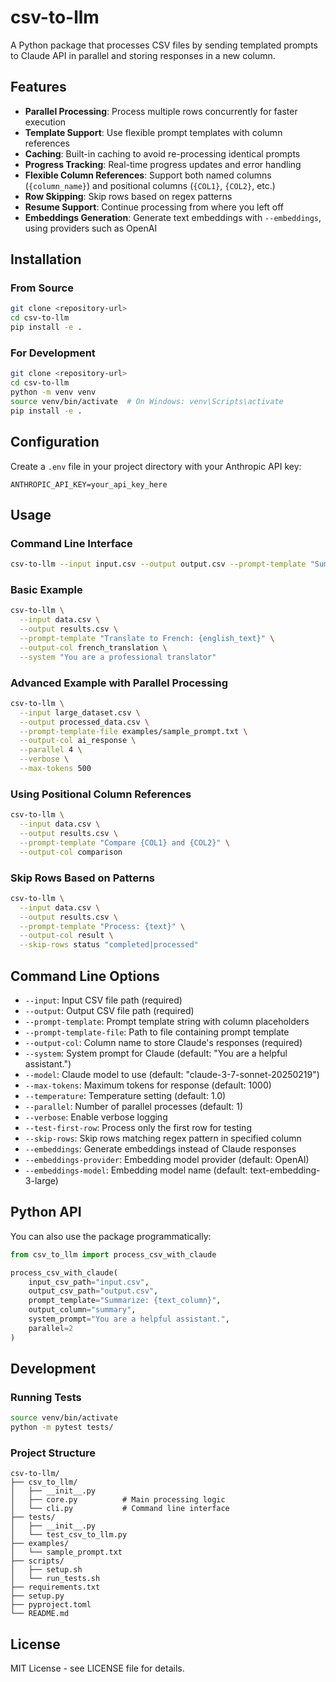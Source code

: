 # csv-to-llm

A Python package that processes CSV files by sending templated prompts to Claude API in parallel and storing responses in a new column.

## Features

- **Parallel Processing**: Process multiple rows concurrently for faster execution
- **Template Support**: Use flexible prompt templates with column references
- **Caching**: Built-in caching to avoid re-processing identical prompts
- **Progress Tracking**: Real-time progress updates and error handling
- **Flexible Column References**: Support both named columns (`{column_name}`) and positional columns (`{COL1}`, `{COL2}`, etc.)
- **Row Skipping**: Skip rows based on regex patterns
- **Resume Support**: Continue processing from where you left off
- **Embeddings Generation**: Generate text embeddings with `--embeddings`, using providers such as OpenAI

## Installation

### From Source

```bash
git clone <repository-url>
cd csv-to-llm
pip install -e .
```

### For Development

```bash
git clone <repository-url>
cd csv-to-llm
python -m venv venv
source venv/bin/activate  # On Windows: venv\Scripts\activate
pip install -e .
```

## Configuration

Create a `.env` file in your project directory with your Anthropic API key:

```
ANTHROPIC_API_KEY=your_api_key_here
```

## Usage

### Command Line Interface

```bash
csv-to-llm --input input.csv --output output.csv --prompt-template "Summarize: {text_column}" --output-col summary
```

### Basic Example

```bash
csv-to-llm \
  --input data.csv \
  --output results.csv \
  --prompt-template "Translate to French: {english_text}" \
  --output-col french_translation \
  --system "You are a professional translator"
```

### Advanced Example with Parallel Processing

```bash
csv-to-llm \
  --input large_dataset.csv \
  --output processed_data.csv \
  --prompt-template-file examples/sample_prompt.txt \
  --output-col ai_response \
  --parallel 4 \
  --verbose \
  --max-tokens 500
```

### Using Positional Column References

```bash
csv-to-llm \
  --input data.csv \
  --output results.csv \
  --prompt-template "Compare {COL1} and {COL2}" \
  --output-col comparison
```

### Skip Rows Based on Patterns

```bash
csv-to-llm \
  --input data.csv \
  --output results.csv \
  --prompt-template "Process: {text}" \
  --output-col result \
  --skip-rows status "completed|processed"
```

## Command Line Options

- `--input`: Input CSV file path (required)
- `--output`: Output CSV file path (required)
- `--prompt-template`: Prompt template string with column placeholders
- `--prompt-template-file`: Path to file containing prompt template
- `--output-col`: Column name to store Claude's responses (required)
- `--system`: System prompt for Claude (default: "You are a helpful assistant.")
- `--model`: Claude model to use (default: "claude-3-7-sonnet-20250219")
- `--max-tokens`: Maximum tokens for response (default: 1000)
- `--temperature`: Temperature setting (default: 1.0)
- `--parallel`: Number of parallel processes (default: 1)
- `--verbose`: Enable verbose logging
- `--test-first-row`: Process only the first row for testing
- `--skip-rows`: Skip rows matching regex pattern in specified column
- `--embeddings`: Generate embeddings instead of Claude responses
- `--embeddings-provider`: Embedding model provider (default: OpenAI)
- `--embeddings-model`: Embedding model name (default: text-embedding-3-large)

## Python API

You can also use the package programmatically:

```python
from csv_to_llm import process_csv_with_claude

process_csv_with_claude(
    input_csv_path="input.csv",
    output_csv_path="output.csv",
    prompt_template="Summarize: {text_column}",
    output_column="summary",
    system_prompt="You are a helpful assistant.",
    parallel=2
)
```

## Development

### Running Tests

```bash
source venv/bin/activate
python -m pytest tests/
```

### Project Structure

```
csv-to-llm/
├── csv_to_llm/
│   ├── __init__.py
│   ├── core.py          # Main processing logic
│   └── cli.py           # Command line interface
├── tests/
│   ├── __init__.py
│   └── test_csv_to_llm.py
├── examples/
│   └── sample_prompt.txt
├── scripts/
│   ├── setup.sh
│   └── run_tests.sh
├── requirements.txt
├── setup.py
├── pyproject.toml
└── README.md
```

## License

MIT License - see LICENSE file for details.
